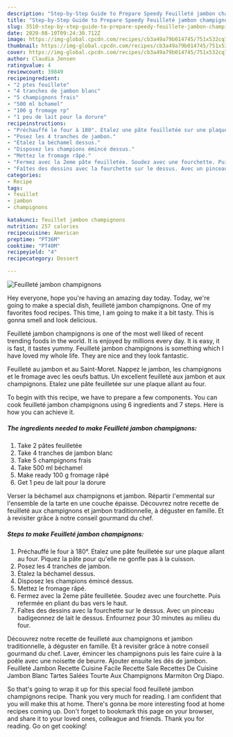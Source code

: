 ```yaml
---
description: "Step-by-Step Guide to Prepare Speedy Feuilleté jambon champignons"
title: "Step-by-Step Guide to Prepare Speedy Feuilleté jambon champignons"
slug: 3510-step-by-step-guide-to-prepare-speedy-feuillete-jambon-champignons
date: 2020-08-10T09:24:30.712Z
image: https://img-global.cpcdn.com/recipes/cb3a49a79b014745/751x532cq70/feuillete-jambon-champignons-photo-principale-de-la-recette.jpg
thumbnail: https://img-global.cpcdn.com/recipes/cb3a49a79b014745/751x532cq70/feuillete-jambon-champignons-photo-principale-de-la-recette.jpg
cover: https://img-global.cpcdn.com/recipes/cb3a49a79b014745/751x532cq70/feuillete-jambon-champignons-photo-principale-de-la-recette.jpg
author: Claudia Jensen
ratingvalue: 4
reviewcount: 39849
recipeingredient:
- "2 ptes feuillete"
- "4 tranches de jambon blanc"
- "5 champignons frais"
- "500 ml bchamel"
- "100 g fromage rp"
- "1 peu de lait pour la dorure"
recipeinstructions:
- "Préchauffé le four à 180°. Etalez une pâte feuilletée sur une plaque allant au four. Piquez la pâte pour qu&#39;elle ne gonfle pas à la cuisson."
- "Posez les 4 tranches de jambon."
- "Étalez la béchamel dessus."
- "Disposez les champions émincé dessus."
- "Mettez le fromage râpé."
- "Fermez avec la 2eme pâte feuilletée. Soudez avec une fourchette. Puis refermée en pliant du bas vers le haut."
- "Faîtes des dessins avec la fourchette sur le dessus. Avec un pinceau badigeonnez de lait le dessus. Enfournez pour 30 minutes au milieu du four."
categories:
- Recipe
tags:
- feuillet
- jambon
- champignons

katakunci: feuillet jambon champignons 
nutrition: 257 calories
recipecuisine: American
preptime: "PT36M"
cooktime: "PT40M"
recipeyield: "4"
recipecategory: Dessert

---
```



![Feuilleté jambon champignons](https://img-global.cpcdn.com/recipes/cb3a49a79b014745/751x532cq70/feuillete-jambon-champignons-photo-principale-de-la-recette.jpg)

Hey everyone, hope you're having an amazing day today. Today, we're going to make a special dish, feuilleté jambon champignons. One of my favorites food recipes. This time, I am going to make it a bit tasty. This is gonna smell and look delicious.

Feuilleté jambon champignons is one of the most well liked of recent trending foods in the world. It is enjoyed by millions every day. It is easy, it is fast, it tastes yummy. Feuilleté jambon champignons is something which I have loved my whole life. They are nice and they look fantastic.

Feuilleté au jambon et au Saint-Moret. Nappez le jambon, les champignons et le fromage avec les oeufs battus. Un excellent feuilleté aux jambon et aux champignons. Etalez une pâte feuilletée sur une plaque allant au four.


To begin with this recipe, we have to prepare a few components. You can cook feuilleté jambon champignons using 6 ingredients and 7 steps. Here is how you can achieve it.

<!--inarticleads1-->

##### The ingredients needed to make Feuilleté jambon champignons:

1. Take 2 pâtes feuilletée
1. Take 4 tranches de jambon blanc
1. Take 5 champignons frais
1. Take 500 ml béchamel
1. Make ready 100 g fromage râpé
1. Get 1 peu de lait pour la dorure


Verser la béchamel aux champignons et jambon. Répartir l&#39;emmental sur l&#39;ensemble de la tarte en une couche épaisse. Découvrez notre recette de feuilleté aux champignons et jambon traditionnelle, à déguster en famille. Et à revisiter grâce à notre conseil gourmand du chef. 

<!--inarticleads2-->

##### Steps to make Feuilleté jambon champignons:

1. Préchauffé le four à 180°. Etalez une pâte feuilletée sur une plaque allant au four. Piquez la pâte pour qu&#39;elle ne gonfle pas à la cuisson.
1. Posez les 4 tranches de jambon.
1. Étalez la béchamel dessus.
1. Disposez les champions émincé dessus.
1. Mettez le fromage râpé.
1. Fermez avec la 2eme pâte feuilletée. Soudez avec une fourchette. Puis refermée en pliant du bas vers le haut.
1. Faîtes des dessins avec la fourchette sur le dessus. Avec un pinceau badigeonnez de lait le dessus. Enfournez pour 30 minutes au milieu du four.


Découvrez notre recette de feuilleté aux champignons et jambon traditionnelle, à déguster en famille. Et à revisiter grâce à notre conseil gourmand du chef. Laver, émincer les champignons puis les faire cuire à la poêle avec une noisette de beurre. Ajouter ensuite les dés de jambon. Feuilleté Jambon Recette Cuisine Facile Recette Sale Recettes De Cuisine Jambon Blanc Tartes Salées Tourte Aux Champignons Marmiton Org Diapo. 

So that's going to wrap it up for this special food feuilleté jambon champignons recipe. Thank you very much for reading. I am confident that you will make this at home. There's gonna be more interesting food at home recipes coming up. Don't forget to bookmark this page on your browser, and share it to your loved ones, colleague and friends. Thank you for reading. Go on get cooking!
